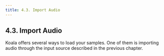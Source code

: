 ```yaml
---
title: 4.3. Import Audio
---
```


## 4.3. Import Audio

Koala offers several ways to load your samples. One of them is importing audio through the input source described in the previous chapter.
